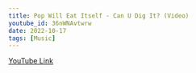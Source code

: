 ```yaml
---
title: Pop Will Eat Itself - Can U Dig It? (Video)
youtube_id: 36nWNAvtwrw
date: 2022-10-17
tags: [Music]
---
```



[YouTube Link](https://www.youtube.com/watch?v=36nWNAvtwrw)

